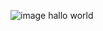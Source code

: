 ![image](https://github.com/user-attachments/assets/31949368-06d5-48a1-90fd-7b53adee8e62)
hallo world
